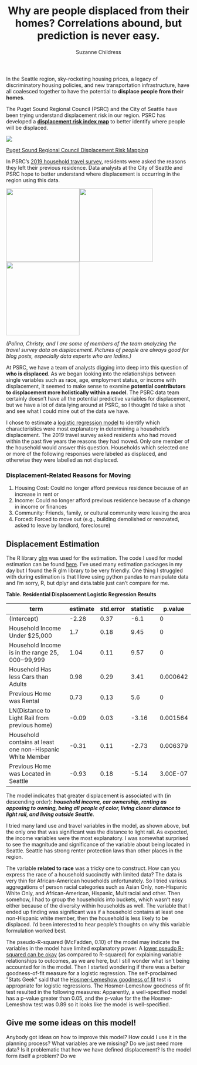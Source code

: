 ﻿---
title: "Why are people displaced from their homes? Correlations abound, but prediction is never easy."
author: Suzanne Childress
image: /images/2020/redmond_multifamily_housing.jpg
image-wide:
comments: true
layout: post
tags: [estimation, statistics, displacement, ]

images:
   image1:
      image: /images/2020/redmond_multifamily_housing.jpg
      caption: "Multifamily housing in Redmond"
      source: "PSRC images"


---

In the Seattle region, sky-rocketing housing prices, a legacy of discriminatory housing policies, and new transportation infrastructure, have all coalesced together to have the potential to **displace people from their homes**.

The Puget Sound Regional Council (PSRC) and the City of Seattle have been trying understand displacement risk in our region. PSRC has developed a **[displacement risk index map](https://www.psrc.org/displacement-risk-mapping)** to better identify where people will be displaced.

<img src="https://www.psrc.org/sites/default/files/timg-v2050-displacement-map.png" frameborder="0" allowfullscreen />

[Puget Sound Regional Council Displacement Risk Mapping](https://www.psrc.org/displacement-risk-mapping)

In PSRC’s [2019 household travel survey](https://www.psrc.org/household-travel-survey-program), residents were asked the reasons they left their previous residence.  Data analysts at the City of Seattle and PSRC hope to better understand where displacement is occurring in the region using this data.


<img src="http://psrc.github.io/authors/polina.jpg" width=200 /><img src="http://psrc.github.io/authors/christy.jpg"  width=200 /><img src="http://psrc.github.io/authors/ennazus.jpg"  width=200 />

_(Polina, Christy, and I are some of members of the team analyzing the travel survey data on displacement. Pictures of people are always good for blog posts, especially data experts who are ladies.)_

At PSRC, we have a team of analysts digging into deep into this question of **who is displaced**. As we began looking into the relationships between single variables such as race, age, employment status, or income with displacement, it seemed to make sense to examine **potential contributors to displacement more holistically within a model**.  The PSRC data team certainly doesn’t have all the potential predictive variables for displacement, but we have a lot of data lying around at PSRC, so I thought I’d take a shot and see what I could mine out of the data we have.

I chose to estimate a [logistic regression model](https://en.wikipedia.org/wiki/Logistic_regression) to identify which characteristics were most explanatory in determining a household’s displacement. The 2019 travel survey asked residents who had moved within the past five years the reasons they had moved.  Only one member of the household would answer this question. Households which selected one or more of the following responses were labeled as displaced, and otherwise they were labelled as not displaced.

### Displacement-Related Reasons for Moving
1.	Housing Cost: Could no longer afford previous residence because of an increase in rent or 
2.	Income: Could no longer afford previous residence because of a change in income or finances 
3.	Community: Friends, family, or cultural community were leaving the area
4.	Forced: Forced to move out (e.g., building demolished or renovated, asked to leave by landlord, foreclosure)

## Displacement Estimation
The R library [glm](https://www.rdocumentation.org/packages/stats/versions/3.6.2/topics/glm) was used for the estimation. The code I used for model estimation can be found [here](https://github.com/psrc/data-science/blob/master/HHSurvey/displacement_logit_factors.R). I’ve used many estimation packages in my day but I found the R glm library to be very friendly.  One thing I struggled with during estimation is that I love using python pandas to manipulate data and I’m sorry, R, but dplyr and data.table just can’t compare for me. 

**Table. Residential Displacement Logistic Regression Results**

|     term                                                           |     estimate    |     std.error    |     statistic    |     p.value     |
|--------------------------------------------------------------------|-----------------|------------------|------------------|-----------------|
|     (Intercept)                                                    |     -2.28       |     0.37         |     -6.1         |     0           |
|     Household Income Under $25,000                                 |     1.7         |     0.18         |     9.45         |     0           |
|     Household Income is in the range   $25,000-$99,999             |     1.04        |     0.11         |     9.57         |     0           |
|     Household Has less Cars than Adults                            |     0.98        |     0.29         |     3.41         |     0.000642    |
|     Previous Home was Rental                                       |     0.73        |     0.13         |     5.6          |     0           |
|     LN(Distance to Light Rail from   previous home)                |     -0.09       |     0.03         |     -3.16        |     0.001564    |
|     Household contains at least one   non-Hispanic White Member    |     -0.31       |     0.11         |     -2.73        |     0.006379    |
|     Previous Home was Located in   Seattle                         |     -0.93       |     0.18         |     -5.14        |     3.00E-07    |

The model indicates that greater displacement is associated with (in descending order):
_**household income, car ownership, renting as opposing to owning, being all people of color, living closer distance to light rail, and living outside Seattle**_.  

I tried many land use and travel variables in the model, as shown above, but the only one that was significant was the distance to light rail. As expected, the income variables were the most explanatory.  I was somewhat surprised to see the magnitude and significance of the variable about being located in Seattle.  Seattle has strong renter protection laws than other places in the region.  

The variable **related to race** was a tricky one to construct. How can you express the race of a household succinctly with limited data? The data is very thin for African-American households unfortunately.  So I tried various aggregations of person racial categories such as Asian Only, non-Hispanic White Only, and African-American, Hispanic, Multiracial and other. Then somehow, I had to group the households into buckets, which wasn’t easy either because of the diversity within households as well.  The variable that I ended up finding was significant was if a household contains at least one non-Hispanic white member, then the household is less likely to be displaced.  I’d been interested to hear people’s thoughts on why this variable formulation worked best.

The pseudo-R-squared (McFadden, 0.10) of the model may indicate the variables in the model have limited explanatory power. A [lower pseudo R-squared can be okay](https://stats.stackexchange.com/questions/82105/mcfaddens-pseudo-r2-interpretation) (as compared to R-squared) for explaining variable relationships to outcomes, as we are here, but I still wonder what isn’t being accounted for in the model. 
Then I started wondering if there was a better goodness-of-fit measure for a logistic regression. The self-proclaimed "Stats Geek" said that the [Hosmer-Lemeshow goodness of fit](https://thestatsgeek.com/2014/02/16/the-hosmer-lemeshow-goodness-of-fit-test-for-logistic-regression/) test is appropriate for logistic regressions. The Hosmer-Lemeshow goodness of fit test resulted in the following measures:
Apparently, a well-specified model has a p-value greater than 0.05, and the p-value for the the Hosmer-Lemeshow test was 0.89 so it looks like the model is well-specified.

## Give me some ideas on this model! ##

Anybody got ideas on how to improve this model?  How could I use it in the planning process? What variables are we missing?  Do we just need more data? Is it problematic that how we have defined displacement? Is the model form itself a problem? Do we 